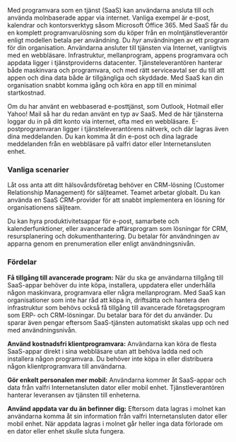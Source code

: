 Med programvara som en tjänst (SaaS) kan användarna ansluta till och använda molnbaserade appar via internet. Vanliga exempel är e-post, kalendrar och kontorsverktyg såsom Microsoft Office 365. Med SaaS får du en komplett programvarulösning som du köper från en molntjänstleverantör enligt modellen betala per användning. Du *hyr* användningen av ett program för din organisation. Användarna ansluter till tjänsten via Internet, vanligtvis med en webbläsare. Infrastruktur, mellanprogram, appens programvara och appdata ligger i tjänstproviderns datacenter. Tjänsteleverantören hanterar både maskinvara och programvara, och med rätt serviceavtal ser du till att appen och dina data både är tillgängliga och skyddade. Med SaaS kan din organisation snabbt komma igång och köra en app till en minimal startkostnad.

Om du har använt en webbaserad e-posttjänst, som Outlook, Hotmail eller Yahoo! Mail så har du redan använt en typ av SaaS. Med de här tjänsterna loggar du in på ditt konto via internet, ofta med en webbläsare. E-postprogramvaran ligger i tjänsteleverantörens nätverk, och där lagras även dina meddelanden. Du kan komma åt din e-post och dina lagrade meddelanden från en webbläsare på valfri dator eller Internetansluten enhet.

### <a name="common-scenarios"></a>Vanliga scenarier

Låt oss anta att ditt hälsovårdsföretag behöver en CRM-lösning (Customer Relationship Management) för säljteamet. Teamet arbetar globalt. Du kan använda en SaaS CRM-provider för att snabbt implementera en lösning för organisationens säljteam.

Du kan hyra produktivitetsappar för e-post, samarbete och kalenderfunktioner, eller avancerade affärsprogram som lösningar för CRM, resursplanering och dokumenthantering. Du betalar för användningen av apparna genom en prenumeration eller enligt användningsnivån.

### <a name="advantages"></a>Fördelar

**Få tillgång till avancerade program:** När du ska ge användarna tillgång till SaaS-appar behöver du inte köpa, installera, uppdatera eller underhålla någon maskinvara, programvara eller några mellanprogram. Med SaaS kan organisationer som inte har råd att köpa in, driftsätta och hantera den infrastruktur som behövs också få tillgång till avancerade företagsprogram som ERP- och CRM-lösningar.
Du betalar bara för det du använder. Du sparar även pengar eftersom SaaS-tjänsten automatiskt skalas upp och ned med användningsnivån.

**Använd kostnadsfri klientprogramvara:** Användarna kan köra de flesta SaaS-appar direkt i sina webbläsare utan att behöva ladda ned och installera någon programvara. Du behöver inte köpa in eller distribuera någon klientprogramvara till användarna.

**Gör enkelt personalen mer mobil:** Användarna kommer åt SaaS-appar och data från valfri Internetansluten dator eller mobil enhet. Tjänstleverantören hanterar leveransen av tjänsten till enheterna.

**Använd appdata var du än befinner dig:** Eftersom data lagras i molnet kan användarna komma åt sin information från valfri Internetansluten dator eller mobil enhet. När appdata lagras i molnet går heller inga data förlorade om en dator eller enhet skulle sluta fungera.